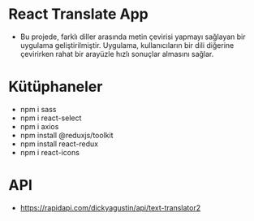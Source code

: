 # React Translate App

- Bu projede, farklı diller arasında metin çevirisi yapmayı sağlayan bir uygulama geliştirilmiştir. Uygulama, kullanıcıların bir dili diğerine çevirirken rahat bir arayüzle hızlı sonuçlar almasını sağlar.

# Kütüphaneler

- npm i sass
- npm i react-select
- npm i axios
- npm install @reduxjs/toolkit
- npm install react-redux
- npm i react-icons

# API

- https://rapidapi.com/dickyagustin/api/text-translator2
